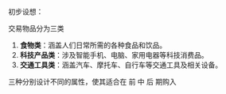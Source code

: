 初步设想：



交易物品分为三类



1. **食物类**：涵盖人们日常所需的各种食品和饮品。
2. **科技产品类**：涉及智能手机、电脑、家用电器等科技消费品。
3. **交通工具类**：涵盖汽车、摩托车、自行车等交通工具及相关设备。

三种分别设计不同的属性，使其适合在 前 中 后 期购入



